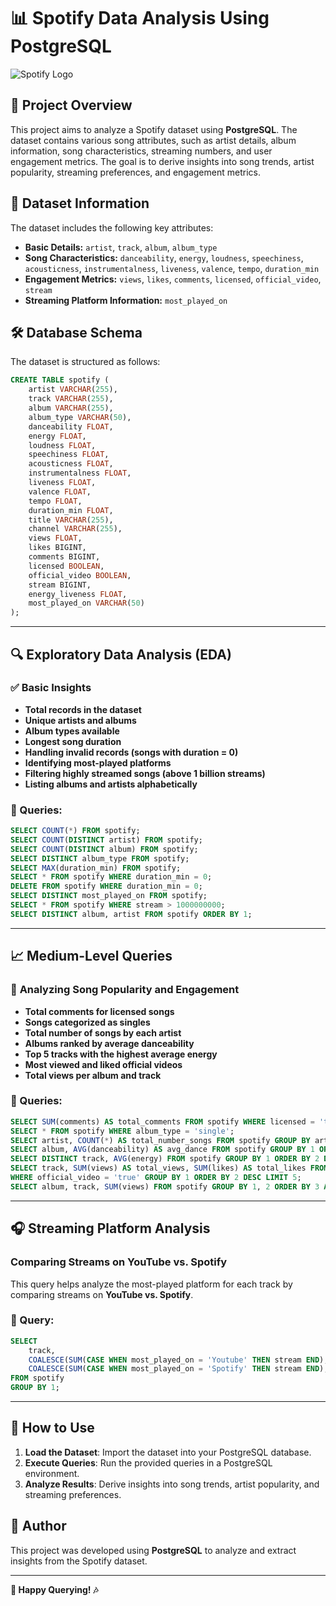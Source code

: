 # 📊 Spotify Data Analysis Using PostgreSQL
![Spotify Logo](https://upload.wikimedia.org/wikipedia/commons/1/19/Spotify_logo_without_text.svg)
## 📌 Project Overview
This project aims to analyze a Spotify dataset using **PostgreSQL**. The dataset contains various song attributes, such as artist details, album information, song characteristics, streaming numbers, and user engagement metrics. The goal is to derive insights into song trends, artist popularity, streaming preferences, and engagement metrics.

## 📂 Dataset Information
The dataset includes the following key attributes:
- **Basic Details:** `artist`, `track`, `album`, `album_type`
- **Song Characteristics:** `danceability`, `energy`, `loudness`, `speechiness`, `acousticness`, `instrumentalness`, `liveness`, `valence`, `tempo`, `duration_min`
- **Engagement Metrics:** `views`, `likes`, `comments`, `licensed`, `official_video`, `stream`
- **Streaming Platform Information:** `most_played_on`

## 🛠 Database Schema
The dataset is structured as follows:
```sql
CREATE TABLE spotify (
    artist VARCHAR(255),
    track VARCHAR(255),
    album VARCHAR(255),
    album_type VARCHAR(50),
    danceability FLOAT,
    energy FLOAT,
    loudness FLOAT,
    speechiness FLOAT,
    acousticness FLOAT,
    instrumentalness FLOAT,
    liveness FLOAT,
    valence FLOAT,
    tempo FLOAT,
    duration_min FLOAT,
    title VARCHAR(255),
    channel VARCHAR(255),
    views FLOAT,
    likes BIGINT,
    comments BIGINT,
    licensed BOOLEAN,
    official_video BOOLEAN,
    stream BIGINT,
    energy_liveness FLOAT,
    most_played_on VARCHAR(50)
);
```

---

## 🔍 Exploratory Data Analysis (EDA)

### ✅ Basic Insights
- **Total records in the dataset**
- **Unique artists and albums**
- **Album types available**
- **Longest song duration**
- **Handling invalid records (songs with duration = 0)**
- **Identifying most-played platforms**
- **Filtering highly streamed songs (above 1 billion streams)**
- **Listing albums and artists alphabetically**

### 📌 Queries:
```sql
SELECT COUNT(*) FROM spotify;
SELECT COUNT(DISTINCT artist) FROM spotify;
SELECT COUNT(DISTINCT album) FROM spotify;
SELECT DISTINCT album_type FROM spotify;
SELECT MAX(duration_min) FROM spotify;
SELECT * FROM spotify WHERE duration_min = 0;
DELETE FROM spotify WHERE duration_min = 0;
SELECT DISTINCT most_played_on FROM spotify;
SELECT * FROM spotify WHERE stream > 1000000000;
SELECT DISTINCT album, artist FROM spotify ORDER BY 1;
```

---

## 📈 Medium-Level Queries

### 🎵 **Analyzing Song Popularity and Engagement**
- **Total comments for licensed songs**
- **Songs categorized as singles**
- **Total number of songs by each artist**
- **Albums ranked by average danceability**
- **Top 5 tracks with the highest average energy**
- **Most viewed and liked official videos**
- **Total views per album and track**

### 📌 Queries:
```sql
SELECT SUM(comments) AS total_comments FROM spotify WHERE licensed = 'true';
SELECT * FROM spotify WHERE album_type = 'single';
SELECT artist, COUNT(*) AS total_number_songs FROM spotify GROUP BY artist;
SELECT album, AVG(danceability) AS avg_dance FROM spotify GROUP BY 1 ORDER BY 2 DESC;
SELECT DISTINCT track, AVG(energy) FROM spotify GROUP BY 1 ORDER BY 2 DESC LIMIT 5;
SELECT track, SUM(views) AS total_views, SUM(likes) AS total_likes FROM spotify
WHERE official_video = 'true' GROUP BY 1 ORDER BY 2 DESC LIMIT 5;
SELECT album, track, SUM(views) FROM spotify GROUP BY 1, 2 ORDER BY 3 ASC;
```

---

## 🎧 Streaming Platform Analysis
### **Comparing Streams on YouTube vs. Spotify**
This query helps analyze the most-played platform for each track by comparing streams on **YouTube vs. Spotify**.

### 📌 Query:
```sql
SELECT
    track,
    COALESCE(SUM(CASE WHEN most_played_on = 'Youtube' THEN stream END), 0) AS stream_on_youtube,
    COALESCE(SUM(CASE WHEN most_played_on = 'Spotify' THEN stream END), 0) AS stream_on_spotify
FROM spotify
GROUP BY 1;
```

---

## 🚀 How to Use
1. **Load the Dataset**: Import the dataset into your PostgreSQL database.
2. **Execute Queries**: Run the provided queries in a PostgreSQL environment.
3. **Analyze Results**: Derive insights into song trends, artist popularity, and streaming preferences.

## 📝 Author
This project was developed using **PostgreSQL** to analyze and extract insights from the Spotify dataset.

---
**📌 Happy Querying! 🎶**
